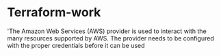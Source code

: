 # Terraform-work

'The Amazon Web Services (AWS) provider is used to interact with the many resources supported by AWS. The provider needs to be configured with the proper credentials before it can be used
